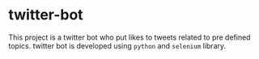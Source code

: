# twitter-bot

This project is a twitter bot who put likes to tweets related to pre defined topics. twitter bot is developed using `python` and `selenium` library.

